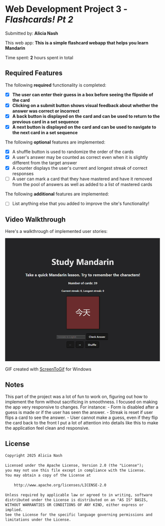 # Web Development Project 3 - *Flashcards! Pt 2*

Submitted by: **Alicia Nash**

This web app: **This is a simple flashcard webapp that helps you learn Mandarin**

Time spent: **2** hours spent in total

## Required Features

The following **required** functionality is completed:

- [X] **The user can enter their guess in a box before seeing the flipside of the card**
- [X] **Clicking on a submit button shows visual feedback about whether the answer was correct or incorrect**
- [X] **A back button is displayed on the card and can be used to return to the previous card in a set sequence**
- [X] **A next button is displayed on the card and can be used to navigate to the next card in a set sequence**

The following **optional** features are implemented:

- [X] A shuffle button is used to randomize the order of the cards
- [X] A user's answer may be counted as correct even when it is slightly different from the target answer
- [X] A counter displays the user's current and longest streak of correct responses
- [ ] A user can mark a card that they have mastered and have it removed from the pool of answers as well as added to a list of mastered cards

The following **additional** features are implemented:

* [ ] List anything else that you added to improve the site's functionality!

## Video Walkthrough

Here's a walkthrough of implemented user stories:

<img src='https://github.com/aliciacyg/flashcards/blob/main/gifdemo.gif' title='Video Walkthrough' width='' alt='Video Walkthrough' />

GIF created with [ScreenToGif](https://www.screentogif.com/) for Windows

## Notes

This part of the project was a lot of fun to work on, figuring out how to implement the form without sacrificing in smoothness. I focused on making the app very responsive to changes. For instance:
    - Form is disabled after a guess is made or if the user has seen the answer. 
    - Streak is reset if user flips a card to see the answer.
    - User cannot make a guess, even if they flip the card back to the front
I put a lot of attention into details like this to make the application feel clean and responsive. 

## License

    Copyright 2025 Alicia Nash

    Licensed under the Apache License, Version 2.0 (the "License");
    you may not use this file except in compliance with the License.
    You may obtain a copy of the License at

        http://www.apache.org/licenses/LICENSE-2.0

    Unless required by applicable law or agreed to in writing, software
    distributed under the License is distributed on an "AS IS" BASIS,
    WITHOUT WARRANTIES OR CONDITIONS OF ANY KIND, either express or implied.
    See the License for the specific language governing permissions and
    limitations under the License.